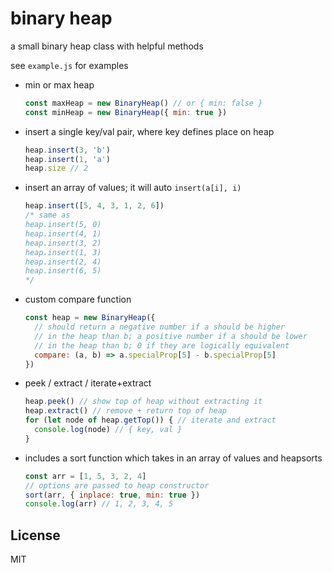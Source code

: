 # binary heap

a small binary heap class with helpful methods

see `example.js` for examples

- min or max heap
  ```javascript
  const maxHeap = new BinaryHeap() // or { min: false }
  const minHeap = new BinaryHeap({ min: true })
  ```
- insert a single key/val pair, where key defines place on heap
  ```javascript
  heap.insert(3, 'b')
  heap.insert(1, 'a')
  heap.size // 2
  ```
- insert an array of values; it will auto `insert(a[i], i)`
  ```javascript
  heap.insert([5, 4, 3, 1, 2, 6])
  /* same as
  heap.insert(5, 0)
  heap.insert(4, 1)
  heap.insert(3, 2)
  heap.insert(1, 3)
  heap.insert(2, 4)
  heap.insert(6, 5)
  */
  ```
- custom compare function
  ```javascript
  const heap = new BinaryHeap({
    // should return a negative number if a should be higher
    // in the heap than b; a positive number if a should be lower
    // in the heap than b; 0 if they are logically equivalent
    compare: (a, b) => a.specialProp[5] - b.specialProp[5]
  })
  ```
- peek / extract / iterate+extract
  ```javascript
  heap.peek() // show top of heap without extracting it
  heap.extract() // remove + return top of heap
  for (let node of heap.getTop()) { // iterate and extract
    console.log(node) // { key, val }
  }
  ```
- includes a sort function which takes in an array of values and heapsorts
  ```javascript
  const arr = [1, 5, 3, 2, 4]
  // options are passed to heap constructor
  sort(arr, { inplace: true, min: true })
  console.log(arr) // 1, 2, 3, 4, 5
  ```

## License 
MIT